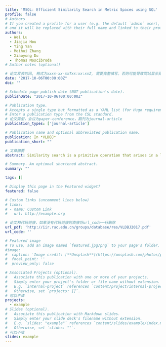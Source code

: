 ```yaml
---
title: 'MSQL: Efficient Similarity Search in Metric Spaces using SQL'
profile: false
# Authors
# If you created a profile for a user (e.g. the default `admin` user), write the username (folder name) here
# and it will be replaced with their full name and linked to their profile.
authors:
  - Wei Lu
  - Jiajia Hou
  - Ying Yan
  - Meihui Zhang
  - Xiaoyong Du
  - Thomas Moscibroda
# Author notes (optional)

# 论文发表时间, 格式为xxxx-xx-xxTxx:xx:xxZ, 需要完整填写，否则可能导致网站显示异常
date: "2017-10-06T00:00:00Z"
doi: ''

# Schedule page publish date (NOT publication's date).
publishDate: "2017-10-06T00:00:00Z"

# Publication type.
# Accepts a single type but formatted as a YAML list (for Hugo requirements).
# Enter a publication type from the CSL standard.
# 论文类型，会议为paper-conference，期刊为journal-article
publication_types: ['journal-article']

# Publication name and optional abbreviated publication name.
publication: In *VLDBJ*
publication_short: ""

# 文章摘要
abstract: Similarity search is a primitive operation that arises in a large variety of database applications. Typical examples include identifying articles with similar titles, finding similar images and music in a large digital object repository, etc. While there exist a wide spectrum of access methods for similarity queries in metric spaces, a practical solution that can be fully supported by existing RDBMS with high efficiency still remains an open problem. In this paper, we present MSQL, a practical solution for answering similarity queries in metric spaces fully using SQL. To the best of our knowledge, MSQL enables users to find similar objects by submitting SELECT-FROM-WHERE statements only. MSQL provides a uniform indexing scheme based on a standard built-in B+ -tree index, with the ability to accelerate the query processing using index seek. Various query optimization techniques are incorporated in MSQL to significantly reduce CPU and I/O cost. We deploy MSQL on top of PostgreSQL. Extensive experiments on various real data sets demonstrate MSQL’s benefits, performing up to two orders of magnitude faster than existing domain-specific SQL-based solutions and being comparable to native solutions.

# Summary. An optional shortened abstract.
summary: ""

tags: []

# Display this page in the Featured widget?
featured: false

# Custom links (uncomment lines below)
# links:
# - name: Custom Link
#   url: http://example.org

# 论文和代码链接，如果没有代码链接则直接将url_code一行删除
url_pdf: 'http://iir.ruc.edu.cn/groups/database/res/VLDBJ2017.pdf'
url_code: ''

# Featured image
# To use, add an image named `featured.jpg/png` to your page's folder.
#image:
#  caption: 'Image credit: [**Unsplash**](https://unsplash.com/photos/pLCdAaMFLTE)'
#  focal_point: ''
#  preview_only: false

# Associated Projects (optional).
#   Associate this publication with one or more of your projects.
#   Simply enter your project's folder or file name without extension.
#   E.g. `internal-project` references `content/project/internal-project/index.md`.
#   Otherwise, set `projects: []`.
# 可以不填
projects:
  - example
# Slides (optional).
#   Associate this publication with Markdown slides.
#   Simply enter your slide deck's filename without extension.
#   E.g. `slides: "example"` references `content/slides/example/index.md`.
#   Otherwise, set `slides: ""`.
# 可以不填
slides: example
---
```

